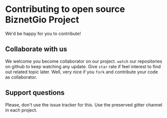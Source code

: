 # Contributing to open source BiznetGio Project

We'd be happy for you to contribute!

## Collaborate with us

We welcome you become collaborator on our project. 
`watch` our repositories on github to keep watching any update. 
Give `star` rate if feel interest to find out related topic later.
Well, very nice if you `fork` and contribute your code as collaborator.    


## Support questions

Please, don't use the issue tracker for this. Use the preserved gitter channel
in each project.


